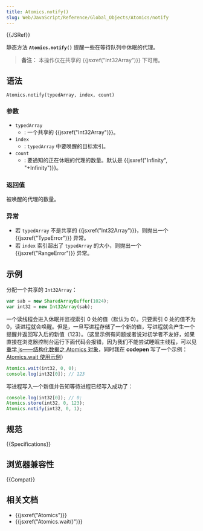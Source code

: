 ```yaml
---
title: Atomics.notify()
slug: Web/JavaScript/Reference/Global_Objects/Atomics/notify
---
```


{{JSRef}}

静态方法 **`Atomics.notify()`** 提醒一些在等待队列中休眠的代理。

> **备注：** 本操作仅在共享的 {{jsxref("Int32Array")}} 下可用。

## 语法

```plain
Atomics.notify(typedArray, index, count)
```

### 参数

- `typedArray`
  - : 一个共享的 {{jsxref("Int32Array")}}。
- `index`
  - : `typedArray` 中要唤醒的目标索引。
- `count`
  - : 要通知的正在休眠的代理的数量。默认是 {{jsxref("Infinity", "+Infinity")}}。

### 返回值

被唤醒的代理的数量。

### 异常

- 若 `typedArray` 不是共享的 {{jsxref("Int32Array")}}，则抛出一个 {{jsxref("TypeError")}} 异常。
- 若 `index` 索引超出了 `typedArray` 的大小，则抛出一个 {{jsxref("RangeError")}} 异常。

## 示例

分配一个共享的 `Int32Array`：

```js
var sab = new SharedArrayBuffer(1024);
var int32 = new Int32Array(sab);
```

一个读线程会进入休眠并监视索引 0 处的值（默认为 0）。只要索引 0 处的值不为 0，读进程就会唤醒。但是，一旦写进程存储了一个新的值，写进程就会产生一个提醒并返回写入后的新值（123）。（这里示例有问题或者说对初学者不友好，如果直接在浏览器控制台运行下面代码会报错，因为我们不能尝试睡眠主线程，可以见 [重学 js——结构化数据之 Atomics 对象](https://github.com/lizhongzhen11/lizz-blog/issues/125#notice)，同时我在 **codepen** 写了一个示例：[Atomics.wait 使用示例](https://codepen.io/lizhongzhen11/project/editor/AmzyaY#)）

```js
Atomics.wait(int32, 0, 0);
console.log(int32[0]); // 123
```

写进程写入一个新值并告知等待进程已经写入成功了：

```js
console.log(int32[0]); // 0;
Atomics.store(int32, 0, 123);
Atomics.notify(int32, 0, 1);
```

## 规范

{{Specifications}}

## 浏览器兼容性

{{Compat}}

## 相关文档

- {{jsxref("Atomics")}}
- {{jsxref("Atomics.wait()")}}
